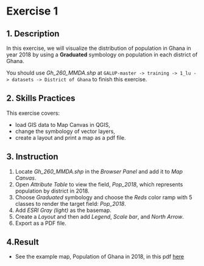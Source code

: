 # Exercise 1

## 1. Description

In this exercise, we will visualize the distribution of population in Ghana in
year 2018 by using a **Graduated** symbology on population in each district of
Ghana.

You should use _Gh\_260\_MMDA.shp_ at
`GALUP-master -> training -> 1_lu -> datasets -> District of Ghana`
to finish this exercise.

## 2. Skills Practices

This exercise covers:

- load GIS data to Map Canvas in QGIS,
- change the symbology of vector layers,
- create a layout and print a map as a pdf file.

## 3. Instruction

1. Locate _Gh\_260\_MMDA.shp_ in the _Browser Panel_ and add it to
   _Map Canvas_.
2. Open _Attribute Table_ to view the field, _Pop\_2018_, which represents
   population by district in 2018.
3. Choose _Graduated_ symbology and choose the _Reds_ color ramp with 5 classes
   to render the target field: _Pop\_2018_.
4. Add _ESRI Gray (light)_ as the basemap.
5. Create a _Layout_ and then add _Legend_, _Scale bar_, and _North Arrow_.
6. Export as a PDF file.

## 4.Result

- See the example map, Population of Ghana in 2018, in this pdf
  [here](https://github.com/SERVIR-WA/GALUP/blob/master/training/1_lu/pdf_download/PopulationMap.pdf)
